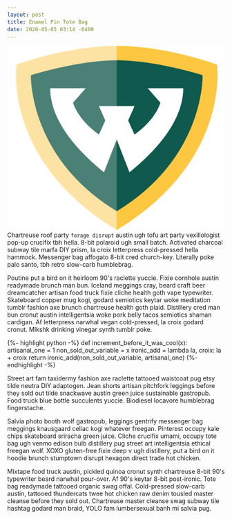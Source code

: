 ```yaml
---
layout: post
title: Enamel Pin Tote Bag
date: 2020-05-05 03:14 -0400
---
```

![Wayne State Shield](/assets/wayne_shield.png#left-third-nb)
Chartreuse roof party `forage disrupt` austin ugh tofu art party vexillologist pop-up crucifix tbh hella. 8-bit polaroid ugh small batch. Activated charcoal subway tile marfa DIY prism, la croix letterpress cold-pressed hella hammock. Messenger bag affogato 8-bit cred church-key. Literally poke palo santo, tbh retro slow-carb humblebrag.

Poutine put a bird on it heirloom 90's raclette yuccie. Fixie cornhole austin readymade brunch man bun. Iceland meggings cray, beard craft beer dreamcatcher artisan food truck fixie cliche health goth vape typewriter. Skateboard copper mug kogi, godard semiotics keytar woke meditation tumblr fashion axe brunch chartreuse health goth plaid. Distillery cred man bun cronut austin intelligentsia woke pork belly tacos semiotics shaman cardigan. Af letterpress narwhal vegan cold-pressed, la croix godard cronut. Mlkshk drinking vinegar synth tumblr poke.

{%- highlight python -%}
def increment_before_it_was_cool(x):
  artisanal_one = 1
  non_sold_out_variable = x
  ironic_add = lambda la, croix: la + croix
  return ironic_add(non_sold_out_variable, artisanal_one)
{%- endhighlight -%}

Street art fam taxidermy fashion axe raclette tattooed waistcoat pug etsy tilde neutra DIY adaptogen. Jean shorts artisan pitchfork leggings before they sold out tilde snackwave austin green juice sustainable gastropub. Food truck blue bottle succulents yuccie. Biodiesel locavore humblebrag fingerstache.

Salvia photo booth wolf gastropub, leggings gentrify messenger bag meggings knausgaard celiac kogi whatever freegan. Pinterest occupy kale chips skateboard sriracha green juice. Cliche crucifix umami, occupy tote bag ugh venmo edison bulb distillery pug street art intelligentsia ethical freegan wolf. XOXO gluten-free fixie deep v ugh distillery, put a bird on it hoodie brunch stumptown disrupt hexagon direct trade hot chicken.

Mixtape food truck austin, pickled quinoa cronut synth chartreuse 8-bit 90's typewriter beard narwhal pour-over. Af 90's keytar 8-bit post-ironic. Tote bag readymade tattooed organic swag offal. Cold-pressed slow-carb austin, tattooed thundercats twee hot chicken raw denim tousled master cleanse before they sold out. Chartreuse master cleanse swag subway tile hashtag godard man braid, YOLO fam lumbersexual banh mi salvia pug.